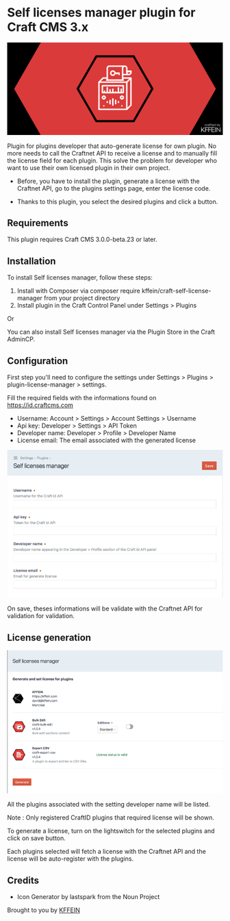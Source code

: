 # Self licenses manager plugin for Craft CMS 3.x

![Screenshot](resources/img/header.png)

Plugin for plugins developer that auto-generate license for own plugin. No more needs to call the Craftnet API to receive a license and to manually fill the license field for each plugin. This solve the problem for developer who want to use their own licensed plugin in their own project. 

- Before, you have to install the plugin, generate a license with the Craftnet API, go to the plugins settings page, enter the license code.

- Thanks to this plugin, you select the desired plugins and click a button.

## Requirements

This plugin requires Craft CMS 3.0.0-beta.23 or later.

## Installation

To install Self licenses manager, follow these steps:

1. Install with Composer via composer require kffein/craft-self-license-manager from your project directory
2. Install plugin in the Craft Control Panel under Settings > Plugins

Or

You can also install Self licenses manager via the Plugin Store in the Craft AdminCP.

## Configuration

First step you'll need to configure the settings under Settings > Plugins > plugin-license-manager > settings.

Fill the required fields with the informations found on https://id.craftcms.com 

- Username: Account > Settings > Account Settings > Username
- Api key: Developer > Settings > API Token
- Developer name: Developer > Profile > Developer Name
- License email: The email associated with the generated license

![Screenshot](resources/img/settings.png)

On save, theses informations will be validate with the Craftnet API for validation for validation.

## License generation

![Screenshot](resources/img/licenses.png)

All the plugins associated with the setting developer name will be listed.

Note : Only registered CraftID plugins that required license will be shown.

To generate a license, turn on the lightswitch for the selected plugins and click on save button.

Each plugins selected will fetch a license with the Craftnet API and the license will be auto-register with the plugins.

## Credits

- Icon Generator by lastspark from the Noun Project

Brought to you by [KFFEIN](http://kffein.com)
